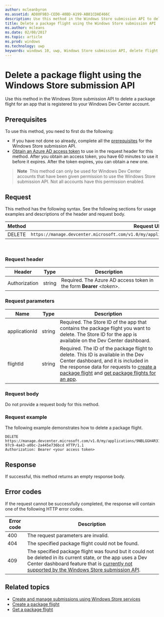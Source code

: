 ---author: mcleanbyronms.assetid: AD80F9B3-CED0-40BD-A199-AB81CDAE466Cdescription: Use this method in the Windows Store submission API to delete a package flight for an app that is registered to your Windows Dev Center account.title: Delete a package flight using the Windows Store submission APIms.author: mcleansms.date: 02/08/2017ms.topic: articlems.prod: windowsms.technology: uwpkeywords: windows 10, uwp, Windows Store submission API, delete flight---# Delete a package flight using the Windows Store submission APIUse this method in the Windows Store submission API to delete a package flight for an app that is registered to your Windows Dev Center account.## PrerequisitesTo use this method, you need to first do the following:* If you have not done so already, complete all the [prerequisites](create-and-manage-submissions-using-windows-store-services.md#prerequisites) for the Windows Store submission API.* [Obtain an Azure AD access token](create-and-manage-submissions-using-windows-store-services.md#obtain-an-azure-ad-access-token) to use in the request header for this method. After you obtain an access token, you have 60 minutes to use it before it expires. After the token expires, you can obtain a new one.>**Note**&nbsp;&nbsp;This method can only be used for Windows Dev Center accounts that have been given permission to use the Windows Store submission API. Not all accounts have this permission enabled.## RequestThis method has the following syntax. See the following sections for usage examples and descriptions of the header and request body.| Method | Request URI                                                      ||--------|------------------------------------------------------------------|| DELETE    | ```https://manage.devcenter.microsoft.com/v1.0/my/applications/{applicationId}/flights/{flightId}``` |<span/> ### Request header| Header        | Type   | Description                                                                 ||---------------|--------|-----------------------------------------------------------------------------|| Authorization | string | Required. The Azure AD access token in the form **Bearer** &lt;*token*&gt;. |<span/>### Request parameters| Name        | Type   | Description                                                                 ||---------------|--------|-----------------------------------------------------------------------------|| applicationId | string | Required. The Store ID of the app that contains the package flight you want to delete. The Store ID for the app is available on the Dev Center dashboard.  || flightId | string | Required. The ID of the package flight to delete. This ID is available in the Dev Center dashboard, and it is included in the response data for requests to [create a package flight](create-a-flight.md) and [get package flights for an app](get-flights-for-an-app.md).  |<span/>### Request bodyDo not provide a request body for this method.<span/>### Request exampleThe following example demonstrates how to delete a package flight.```DELETE https://manage.devcenter.microsoft.com/v1.0/my/applications/9NBLGGH4R315/flights/43e448df-97c9-4a43-a0bc-2a445e736bcd HTTP/1.1Authorization: Bearer <your access token>```## ResponseIf successful, this method returns an empty response body.## Error codesIf the request cannot be successfully completed, the response will contain one of the following HTTP error codes.| Error code |  Description                                                                                                                                                                           ||--------|------------------|| 400  | The request parameters are invalid. || 404  | The specified package flight could not be found.  || 409  | The specified package flight was found but it could not be deleted in its current state, or the app uses a Dev Center dashboard feature that is [currently not supported by the Windows Store submission API](create-and-manage-submissions-using-windows-store-services.md#not_supported). |   <span/>## Related topics* [Create and manage submissions using Windows Store services](create-and-manage-submissions-using-windows-store-services.md)* [Create a package flight](create-a-flight.md)* [Get a package flight](get-a-flight.md)